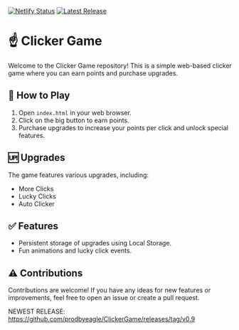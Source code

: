 [![Netlify Status](https://api.netlify.com/api/v1/badges/d8691ecc-f18d-4efd-b2d0-5063671a8799/deploy-status)](https://app.netlify.com/sites/clicker-chilly/deploys)
[![Latest Release](https://img.shields.io/github/v/release/prodbyeagle/ClickerGame)](https://github.com/prodbyeagle/ClickerGame/releases/latest)

# ☝️ Clicker Game

Welcome to the Clicker Game repository! This is a simple web-based clicker game where you can earn points and purchase upgrades.

## 🤔 How to Play

1. Open `index.html` in your web browser.
2. Click on the big button to earn points.
3. Purchase upgrades to increase your points per click and unlock special features.

## 🆙 Upgrades

The game features various upgrades, including:
- More Clicks
- Lucky Clicks
- Auto Clicker

## ✅ Features

- Persistent storage of upgrades using Local Storage.
- Fun animations and lucky click events.

## ⚠️ Contributions

Contributions are welcome! If you have any ideas for new features or improvements, feel free to open an issue or create a pull request.

NEWEST RELEASE: https://github.com/prodbyeagle/ClickerGame/releases/tag/v0.9
